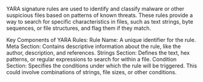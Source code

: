 YARA signature rules are used to identify and classify malware or other suspicious files based on patterns of known threats. These rules provide a way to search for specific characteristics in files, such as text strings, byte sequences, or file structures, and flag them if they match.

Key Components of YARA Rules:
Rule Name: A unique identifier for the rule.
Meta Section: Contains descriptive information about the rule, like the author, description, and references.
Strings Section: Defines the text, hex patterns, or regular expressions to search for within a file.
Condition Section: Specifies the conditions under which the rule will be triggered. This could involve combinations of strings, file sizes, or other conditions.
